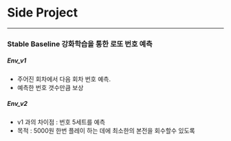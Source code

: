 # Side Project
---
### Stable Baseline 강화학습을 통한 로또 번호 예측

##### Env_v1
- 주어진 회차에서 다음 회차 번호 예측.
- 예측한 번호 갯수만큼 보상


##### Env_v2
- v1 과의 차이점 : 번호 5세트를 예측
- 목적 : 5000원 한번 플레이 하는 데에 최소한의 본전을 회수할수 있도록